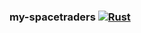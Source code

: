 ### my-spacetraders [![Rust](https://github.com/LegitCamper/my-spacetraders/actions/workflows/rust.yml/badge.svg)](https://github.com/LegitCamper/my-spacetraders/actions/workflows/rust.yml)
